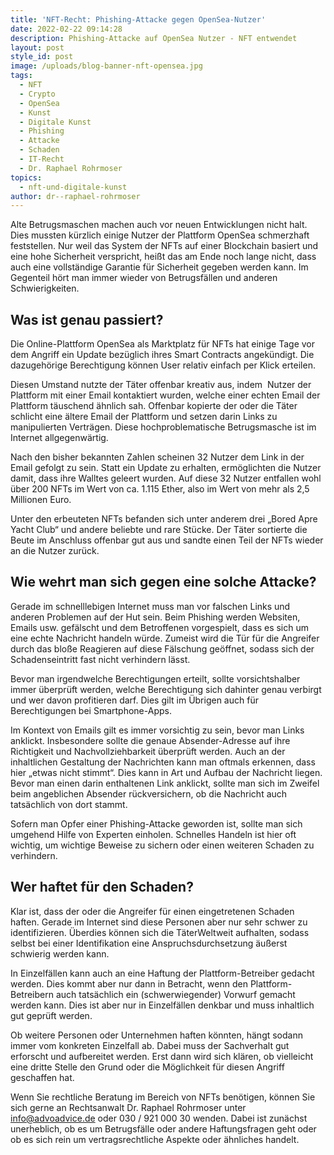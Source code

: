 ```yaml
---
title: 'NFT-Recht: Phishing-Attacke gegen OpenSea-Nutzer'
date: 2022-02-22 09:14:28
description: Phishing-Attacke auf OpenSea Nutzer - NFT entwendet
layout: post
style_id: post
image: /uploads/blog-banner-nft-opensea.jpg
tags:
  - NFT
  - Crypto
  - OpenSea
  - Kunst
  - Digitale Kunst
  - Phishing
  - Attacke
  - Schaden
  - IT-Recht
  - Dr. Raphael Rohrmoser
topics:
  - nft-und-digitale-kunst
author: dr--raphael-rohrmoser
---
```

Alte Betrugsmaschen machen auch vor neuen Entwicklungen nicht halt. Dies mussten kürzlich einige Nutzer der Plattform OpenSea schmerzhaft feststellen. Nur weil das System der NFTs auf einer Blockchain basiert und eine hohe Sicherheit verspricht, hei&szlig;t das am Ende noch lange nicht, dass auch eine vollständige Garantie für Sicherheit gegeben werden kann. Im Gegenteil hört man immer wieder von Betrugsfällen und anderen Schwierigkeiten.

## **Was ist genau passiert?**

Die Online-Plattform OpenSea als Marktplatz für NFTs hat einige Tage vor dem Angriff ein Update bezüglich ihres Smart Contracts angekündigt. Die dazugehörige Berechtigung können User relativ einfach per Klick erteilen.

Diesen Umstand nutzte der Täter offenbar kreativ aus, indem &nbsp;Nutzer der Plattform mit einer Email kontaktiert wurden, welche einer echten Email der Plattform täuschend ähnlich sah. Offenbar kopierte der oder die Täter schlicht eine ältere Email der Plattform und setzen darin Links zu manipulierten Verträgen. Diese hochproblematische Betrugsmasche ist im Internet allgegenwärtig.

Nach den bisher bekannten Zahlen scheinen 32 Nutzer dem Link in der Email gefolgt zu sein. Statt ein Update zu erhalten, ermöglichten die Nutzer damit, dass ihre Walltes geleert wurden. Auf diese 32 Nutzer entfallen wohl über 200 NFTs im Wert von ca. 1.115 Ether, also im Wert von mehr als 2,5 Millionen Euro.

Unter den erbeuteten NFTs befanden sich unter anderem drei „Bored Apre Yacht Club“ und andere beliebte und rare Stücke. Der Täter sortierte die Beute im Anschluss offenbar gut aus und sandte einen Teil der NFTs wieder an die Nutzer zurück.

## **Wie wehrt man sich gegen eine solche Attacke?**

Gerade im schnelllebigen Internet muss man vor falschen Links und anderen Problemen auf der Hut sein. Beim Phishing werden Websiten, Emails usw. gefälscht und dem Betroffenen vorgespielt, dass es sich um eine echte Nachricht handeln würde. Zumeist wird die Tür für die Angreifer durch das blo&szlig;e Reagieren auf diese Fälschung geöffnet, sodass sich der Schadenseintritt fast nicht verhindern lässt. &nbsp;

Bevor man irgendwelche Berechtigungen erteilt, sollte vorsichtshalber immer überprüft werden, welche Berechtigung sich dahinter genau verbirgt und wer davon profitieren darf. Dies gilt im Übrigen auch für Berechtigungen bei Smartphone-Apps.

Im Kontext von Emails gilt es immer vorsichtig zu sein, bevor man Links anklickt. Insbesondere sollte die genaue Absender-Adresse auf ihre Richtigkeit und Nachvollziehbarkeit überprüft werden. Auch an der inhaltlichen Gestaltung der Nachrichten kann man oftmals erkennen, dass hier „etwas nicht stimmt“. Dies kann in Art und Aufbau der Nachricht liegen. Bevor man einen darin enthaltenen Link anklickt, sollte man sich im Zweifel beim angeblichen Absender rückversichern, ob die Nachricht auch tatsächlich von dort stammt.

Sofern man Opfer einer Phishing-Attacke geworden ist, sollte man sich umgehend Hilfe von Experten einholen. Schnelles Handeln ist hier oft wichtig, um wichtige Beweise zu sichern oder einen weiteren Schaden zu verhindern.

## **Wer haftet für den Schaden?**

Klar ist, dass der oder die Angreifer für einen eingetretenen Schaden haften. Gerade im Internet sind diese Personen aber nur sehr schwer zu identifizieren. Überdies können sich die TäterWeltweit aufhalten, sodass selbst bei einer Identifikation eine Anspruchsdurchsetzung äu&szlig;erst schwierig werden kann.

In Einzelfällen kann auch an eine Haftung der Plattform-Betreiber gedacht werden. Dies kommt aber nur dann in Betracht, wenn den Plattform-Betreibern auch tatsächlich ein (schwerwiegender) Vorwurf gemacht werden kann. Dies ist aber nur in Einzelfällen denkbar und muss inhaltlich gut geprüft werden.

Ob weitere Personen oder Unternehmen haften könnten, hängt sodann immer vom konkreten Einzelfall ab. Dabei muss der Sachverhalt gut erforscht und aufbereitet werden. Erst dann wird sich klären, ob vielleicht eine dritte Stelle den Grund oder die Möglichkeit für diesen Angriff geschaffen hat.

Wenn Sie rechtliche Beratung im Bereich von NFTs benötigen, können Sie sich gerne an Rechtsanwalt Dr. Raphael Rohrmoser unter [info@advoadvice.de](mailto:info@advoadvice.de) oder 030 / 921 000 30 wenden. Dabei ist zunächst unerheblich, ob es um Betrugsfälle oder andere Haftungsfragen geht oder ob es sich rein um vertragsrechtliche Aspekte oder ähnliches handelt.
